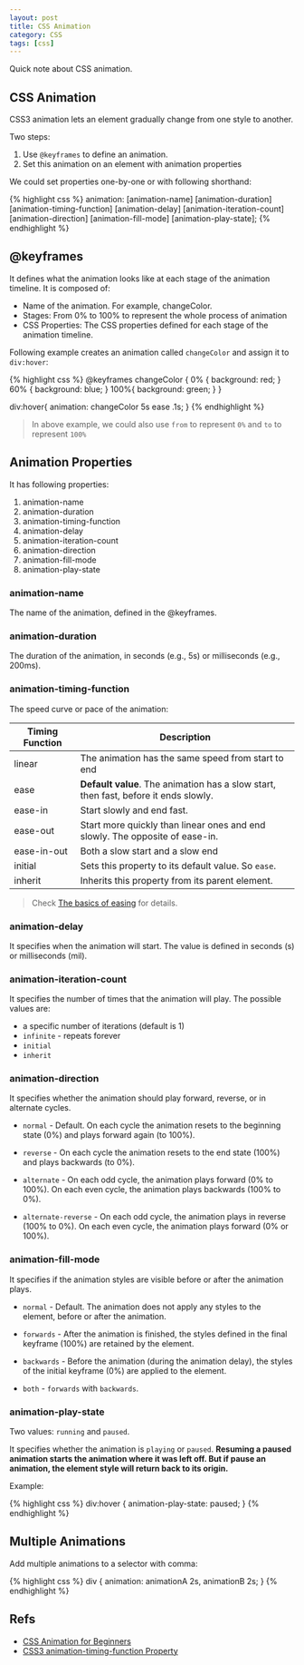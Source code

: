 ```yaml
---
layout: post
title: CSS Animation
category: CSS
tags: [css]
---
```


Quick note about CSS animation. 

## CSS Animation

CSS3 animation lets an element gradually change from one style to another.

Two steps:

1. Use `@keyframes` to define an animation.
2. Set this animation on an element with animation properties

We could set properties one-by-one or with following shorthand:

{% highlight css %}
animation: [animation-name] [animation-duration] [animation-timing-function] [animation-delay] [animation-iteration-count] [animation-direction] [animation-fill-mode] [animation-play-state];
{% endhighlight %}

## @keyframes

It defines what the animation looks like at each stage of the animation timeline. It is composed of:

* Name of the animation. For example, changeColor.
* Stages: From 0% to 100% to represent the whole process of animation
* CSS Properties: The CSS properties defined for each stage of the animation timeline.

Following example creates an animation called `changeColor` and assign it to `div:hover`:

{% highlight css %}
@keyframes changeColor {
	0% {
		background: red;
	}
	60% {
		background: blue;
	}
	100%{
	    background: green;
	}
}

div:hover{
  animation: changeColor 5s ease .1s;
}
{% endhighlight %}

> In above example, we could also use `from` to represent `0%` and `to` to represent `100%`

## Animation Properties

It has following properties: 

1. animation-name
2. animation-duration
3. animation-timing-function
4. animation-delay
5. animation-iteration-count
6. animation-direction
7. animation-fill-mode
8. animation-play-state

### animation-name

The name of the animation, defined in the @keyframes.

### animation-duration

The duration of the animation, in seconds (e.g., 5s) or milliseconds (e.g., 200ms).

### animation-timing-function

The speed curve or pace of the animation:

| Timing Function | Description |
|---|---|
| linear | The animation has the same speed from start to end |
| ease | **Default value**. The animation has a slow start, then fast, before it ends slowly. |
| ease-in | Start slowly and end fast.  |
| ease-out | Start more quickly than linear ones and end slowly. The opposite of ease-in. |
| ease-in-out | Both a slow start and a slow end |
| initial | Sets this property to its default value. So `ease`. |
| inherit | Inherits this property from its parent element. |

> Check [The basics of easing](https://developers.google.com/web/fundamentals/design-and-ui/animations/the-basics-of-easing?hl=en) for details.

### animation-delay 

It specifies when the animation will start. The value is defined in seconds (s) or milliseconds (mil).

### animation-iteration-count

It specifies the number of times that the animation will play. The possible values are:

* a specific number of iterations (default is 1)
* `infinite` - repeats forever
* `initial`
* `inherit`

### animation-direction

It specifies whether the animation should play forward, reverse, or in alternate cycles.

* `normal` - Default. On each cycle the animation resets to the beginning state (0%) and plays forward again (to 100%).

* `reverse` - On each cycle the animation resets to the end state (100%) and plays backwards (to 0%).

* `alternate` - On each odd cycle, the animation plays forward (0% to 100%). On each even cycle, the animation plays backwards (100% to 0%).

* `alternate-reverse` - On each odd cycle, the animation plays in reverse (100% to 0%). On each even cycle, the animation plays forward (0% or 100%).

### animation-fill-mode

It specifies if the animation styles are visible before or after the animation plays. 

* `normal` - Default. The animation does not apply any styles to the element, before or after the animation.

* `forwards` - After the animation is finished, the styles defined in the final keyframe (100%) are retained by the element.

* `backwards` - Before the animation (during the animation delay), the styles of the initial keyframe (0%) are applied to the element.

* `both` - `forwards` with `backwards`.

### animation-play-state

Two values: `running` and `paused`.

It specifies whether the animation is `playing` or `paused`. **Resuming a paused animation starts the animation where it was left off. But if pause an animation, the element style will return back to its origin.**

Example:

{% highlight css %}
div:hover {
  animation-play-state: paused;
}
{% endhighlight %}

## Multiple Animations

Add multiple animations to a selector with comma:

{% highlight css %}
div {
	animation: animationA 2s, animationB 2s;
}
{% endhighlight %}

## Refs


* [CSS Animation for Beginners](https://robots.thoughtbot.com/css-animation-for-beginners#animation-iteration-count)
* [CSS3 animation-timing-function Property](http://www.w3schools.com/cssref/css3_pr_animation-timing-function.asp)
